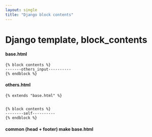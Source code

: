 ```yaml
---
layout: single
title: "Django block contents"
---
```



# Django template, block_contents

#### base.html


```
{% block contents %}
-------others_input----------
{% endblock %}
```





#### others.html



```
{% extends "base.html" %}


{% block contents %}
--------self----------
{% endblock %}
```



#### common (head + footer) make base.html
